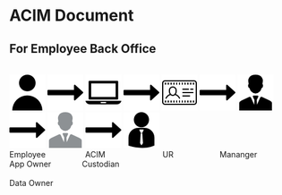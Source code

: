 # ACIM Document
## For Employee Back Office
  
    
    

&nbsp;&nbsp;&nbsp;&nbsp;&nbsp;&nbsp;&nbsp;&nbsp;             
![employee]  ![arrow-right]  ![laptop]  ![arrow-right]  ![ur] ![arrow-right]  ![manager]  ![arrow-right]  ![owner] ![arrow-right]  ![custodian]  
Employee
&nbsp;&nbsp;&nbsp;&nbsp;&nbsp;&nbsp;&nbsp;&nbsp;&nbsp;&nbsp;&nbsp;&nbsp;&nbsp;&nbsp;&nbsp;&nbsp;
ACIM
&nbsp;&nbsp;&nbsp;&nbsp;&nbsp;&nbsp;&nbsp;&nbsp;&nbsp;&nbsp;&nbsp;&nbsp;&nbsp;&nbsp;&nbsp;&nbsp;&nbsp;&nbsp;&nbsp;&nbsp;&nbsp;&nbsp;&nbsp;&nbsp;
UR
&nbsp;&nbsp;&nbsp;&nbsp;&nbsp;&nbsp;&nbsp;&nbsp;&nbsp;&nbsp;&nbsp;&nbsp;&nbsp;&nbsp;&nbsp;&nbsp;&nbsp;&nbsp;&nbsp;
Mananger
&nbsp;&nbsp;&nbsp;&nbsp;&nbsp;&nbsp;&nbsp;&nbsp;&nbsp;&nbsp;&nbsp;&nbsp;&nbsp;
App Owner
&nbsp;&nbsp;&nbsp;&nbsp;&nbsp;&nbsp;&nbsp;&nbsp;&nbsp;&nbsp;&nbsp;&nbsp;
Custodian 
&nbsp;&nbsp;&nbsp;&nbsp;&nbsp;&nbsp;&nbsp;&nbsp;&nbsp;&nbsp;&nbsp;&nbsp;&nbsp;&nbsp;&nbsp;&nbsp;&nbsp;&nbsp;&nbsp;&nbsp;&nbsp;&nbsp;&nbsp;&nbsp;&nbsp;&nbsp;&nbsp;&nbsp;&nbsp;&nbsp;&nbsp;&nbsp;&nbsp;&nbsp;&nbsp;&nbsp;&nbsp;&nbsp;&nbsp;&nbsp;&nbsp;&nbsp;&nbsp;&nbsp;&nbsp;&nbsp;&nbsp;&nbsp;&nbsp;&nbsp;&nbsp;&nbsp;&nbsp;&nbsp;&nbsp;&nbsp;&nbsp;&nbsp;&nbsp;&nbsp;&nbsp;&nbsp;&nbsp;&nbsp;&nbsp;&nbsp;&nbsp;&nbsp;&nbsp;&nbsp;&nbsp;&nbsp;&nbsp;&nbsp;&nbsp;&nbsp;&nbsp;&nbsp;&nbsp;&nbsp;&nbsp;&nbsp;&nbsp;&nbsp;&nbsp;&nbsp;&nbsp;&nbsp;&nbsp;&nbsp;&nbsp;&nbsp;&nbsp;&nbsp;&nbsp;&nbsp;&nbsp;&nbsp;&nbsp;&nbsp;&nbsp;&nbsp;&nbsp;&nbsp;&nbsp;&nbsp;&nbsp;&nbsp;&nbsp;&nbsp;&nbsp;&nbsp;&nbsp;&nbsp;&nbsp;&nbsp;&nbsp;&nbsp;&nbsp;&nbsp;&nbsp;&nbsp;&nbsp;&nbsp;&nbsp;&nbsp;&nbsp; Data Owner

[employee]: https://github.com/gigsth/Doc/blob/master/employee.png
[manager]: https://github.com/gigsth/Doc/blob/master/manager.png
[owner]: https://github.com/gigsth/Doc/blob/master/owner.png
[custodian]: https://github.com/gigsth/Doc/blob/master/custodian.png
[laptop]: https://github.com/gigsth/Doc/blob/master/laptop.png
[ur]: https://github.com/gigsth/Doc/blob/master/ur.png
[server]: https://github.com/gigsth/Doc/blob/master/server.png
[arrow-right]: https://github.com/gigsth/Doc/blob/master/arrow-right.png




